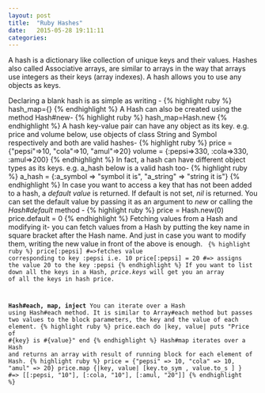 ```yaml
---
layout: post
title:  "Ruby Hashes"
date:   2015-05-28 19:11:11
categories:
---
```

 A hash is a dictionary like collection of unique keys and their values.
 Hashes also called Associative arrays, are similar to arrays in the way
 that arrays use integers as their keys (array indexes). A hash allows
 you to use any objects as keys.

 Declaring a blank hash is as simple as writing -
{% highlight ruby %}
 hash_map={}
{% endhighlight %}
 A Hash can also be created using the method Hash#new-
{% highlight ruby %}
 hash_map=Hash.new
{% endhighlight %}
 A hash key-value pair can have any object as its key. e.g. price and
 volume below, use objects of class String and Symbol respectively and
 both are valid hashes-
{% highlight ruby %}
 price = {"pepsi"=>10, "cola"=>10, "amul"=>20}
 volume = {:pepsi=>330, :cola=>330, :amul=>200}
{% endhighlight %}
 In fact, a hash can have different object types as its keys. e.g.
 a_hash below is a valid hash too-
{% highlight ruby %}
 a_hash = {:a_symbol => "symbol it is", "a_string" => "string it is"}
{% endhighlight %}
 In case you want to access a key that has not been added to a hash, a
 <em>default value</em> is returned. If default is not set, <em>nil</em>
 is returned. You can set the default value by passing it as an argument
 to <em>new</em> or calling the <em>Hash#default</em> method - 
{% highlight ruby %}
 price = Hash.new(0)
 price.default = 0 
{% endhighlight %}
 Fetching values from a Hash and modifying it- you can fetch values from
 a Hash by putting the key name in square bracket after the Hash name.
 And just in case you want to modify them, writing the new value in
 front of the above is enough.
 <code>
{% highlight ruby %}
 price[:pepsi] #=>fetches value corresponding to key :pepsi i.e.
 10
 price[:pepsi] = 20 #=> assigns the value 20 to the key :pepsi
{% endhighlight %}
 If you want to list down all the keys in a Hash, 
 <em>price.keys</em> will get you an array of all the keys in hash
 price.

 <strong>Hash#each, map, inject</strong>
 You can iterate over a Hash using Hash#each method. It is similar to
 Array#each method but passes two values to the block parameters, the
 key and the value of each element.
{% highlight ruby %}
 price.each do |key, value|
 puts "Price of #{key} is #{value}"
 end
{% endhighlight %}
 Hash#map iterates over a Hash and returns an array with result of
 running block for each element of Hash.
{% highlight ruby %}
 price = {"pepsi" => 10, "cola" => 10, "amul" => 20}
 price.map {|key, value| [key.to_sym , value.to_s ] } #=> [[:pepsi,
 "10"], [:cola, "10"], [:amul, "20"]]
{% endhighlight %}
